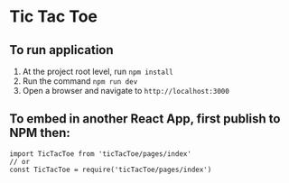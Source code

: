 # Tic Tac Toe

## To run application

1.  At the project root level, run `npm install`
2.  Run the command `npm run dev`
3.  Open a browser and navigate to `http://localhost:3000`

## To embed in another React App, first publish to NPM then:

```
import TicTacToe from 'ticTacToe/pages/index'
// or
const TicTacToe = require('ticTacToe/pages/index')
```
